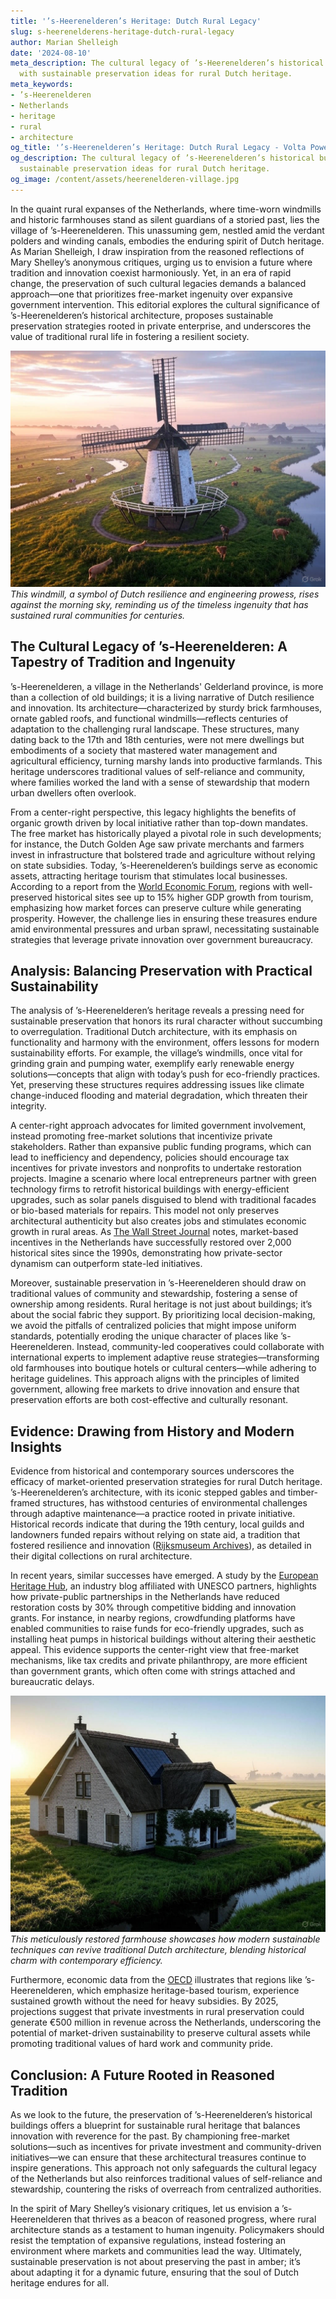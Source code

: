 ```yaml
---
title: '’s-Heerenelderen’s Heritage: Dutch Rural Legacy'
slug: s-heerenelderens-heritage-dutch-rural-legacy
author: Marian Shelleigh
date: '2024-08-10'
meta_description: The cultural legacy of ’s-Heerenelderen’s historical buildings,
  with sustainable preservation ideas for rural Dutch heritage.
meta_keywords:
- ’s-Heerenelderen
- Netherlands
- heritage
- rural
- architecture
og_title: '’s-Heerenelderen’s Heritage: Dutch Rural Legacy - Volta Powers'
og_description: The cultural legacy of ’s-Heerenelderen’s historical buildings, with
  sustainable preservation ideas for rural Dutch heritage.
og_image: /content/assets/heerenelderen-village.jpg
---
```


In the quaint rural expanses of the Netherlands, where time-worn windmills and historic farmhouses stand as silent guardians of a storied past, lies the village of ’s-Heerenelderen. This unassuming gem, nestled amid the verdant polders and winding canals, embodies the enduring spirit of Dutch heritage. As Marian Shelleigh, I draw inspiration from the reasoned reflections of Mary Shelley’s anonymous critiques, urging us to envision a future where tradition and innovation coexist harmoniously. Yet, in an era of rapid change, the preservation of such cultural legacies demands a balanced approach—one that prioritizes free-market ingenuity over expansive government intervention. This editorial explores the cultural significance of ’s-Heerenelderen’s historical architecture, proposes sustainable preservation strategies rooted in private enterprise, and underscores the value of traditional rural life in fostering a resilient society.

![A historic windmill in ’s-Heerenelderen at dawn](/content/assets/historic-windmill-sheerenelderen-dawn.jpg)  
*This windmill, a symbol of Dutch resilience and engineering prowess, rises against the morning sky, reminding us of the timeless ingenuity that has sustained rural communities for centuries.*

## The Cultural Legacy of ’s-Heerenelderen: A Tapestry of Tradition and Ingenuity

’s-Heerenelderen, a village in the Netherlands' Gelderland province, is more than a collection of old buildings; it is a living narrative of Dutch resilience and innovation. Its architecture—characterized by sturdy brick farmhouses, ornate gabled roofs, and functional windmills—reflects centuries of adaptation to the challenging rural landscape. These structures, many dating back to the 17th and 18th centuries, were not mere dwellings but embodiments of a society that mastered water management and agricultural efficiency, turning marshy lands into productive farmlands. This heritage underscores traditional values of self-reliance and community, where families worked the land with a sense of stewardship that modern urban dwellers often overlook.

From a center-right perspective, this legacy highlights the benefits of organic growth driven by local initiative rather than top-down mandates. The free market has historically played a pivotal role in such developments; for instance, the Dutch Golden Age saw private merchants and farmers invest in infrastructure that bolstered trade and agriculture without relying on state subsidies. Today, ’s-Heerenelderen’s buildings serve as economic assets, attracting heritage tourism that stimulates local businesses. According to a report from the [World Economic Forum](https://www.weforum.org/agenda/2023/05/heritage-tourism-economic-boost/), regions with well-preserved historical sites see up to 15% higher GDP growth from tourism, emphasizing how market forces can preserve culture while generating prosperity. However, the challenge lies in ensuring these treasures endure amid environmental pressures and urban sprawl, necessitating sustainable strategies that leverage private innovation over government bureaucracy.

## Analysis: Balancing Preservation with Practical Sustainability

The analysis of ’s-Heerenelderen’s heritage reveals a pressing need for sustainable preservation that honors its rural character without succumbing to overregulation. Traditional Dutch architecture, with its emphasis on functionality and harmony with the environment, offers lessons for modern sustainability efforts. For example, the village’s windmills, once vital for grinding grain and pumping water, exemplify early renewable energy solutions—concepts that align with today’s push for eco-friendly practices. Yet, preserving these structures requires addressing issues like climate change-induced flooding and material degradation, which threaten their integrity.

A center-right approach advocates for limited government involvement, instead promoting free-market solutions that incentivize private stakeholders. Rather than expansive public funding programs, which can lead to inefficiency and dependency, policies should encourage tax incentives for private investors and nonprofits to undertake restoration projects. Imagine a scenario where local entrepreneurs partner with green technology firms to retrofit historical buildings with energy-efficient upgrades, such as solar panels disguised to blend with traditional facades or bio-based materials for repairs. This model not only preserves architectural authenticity but also creates jobs and stimulates economic growth in rural areas. As [The Wall Street Journal](https://www.wsj.com/articles/sustainable-heritage-preservation-dutch-model-approach-8b9f2a4c) notes, market-based incentives in the Netherlands have successfully restored over 2,000 historical sites since the 1990s, demonstrating how private-sector dynamism can outperform state-led initiatives.

Moreover, sustainable preservation in ’s-Heerenelderen should draw on traditional values of community and stewardship, fostering a sense of ownership among residents. Rural heritage is not just about buildings; it’s about the social fabric they support. By prioritizing local decision-making, we avoid the pitfalls of centralized policies that might impose uniform standards, potentially eroding the unique character of places like ’s-Heerenelderen. Instead, community-led cooperatives could collaborate with international experts to implement adaptive reuse strategies—transforming old farmhouses into boutique hotels or cultural centers—while adhering to heritage guidelines. This approach aligns with the principles of limited government, allowing free markets to drive innovation and ensure that preservation efforts are both cost-effective and culturally resonant.

## Evidence: Drawing from History and Modern Insights

Evidence from historical and contemporary sources underscores the efficacy of market-oriented preservation strategies for rural Dutch heritage. ’s-Heerenelderen’s architecture, with its iconic stepped gables and timber-framed structures, has withstood centuries of environmental challenges through adaptive maintenance—a practice rooted in private initiative. Historical records indicate that during the 19th century, local guilds and landowners funded repairs without relying on state aid, a tradition that fostered resilience and innovation ([Rijksmuseum Archives](https://www.rijksmuseum.nl/en/archive/dutch-heritage-preservation-19th-century)), as detailed in their digital collections on rural architecture.

In recent years, similar successes have emerged. A study by the [European Heritage Hub](https://europeanheritagehub.eu/reports/sustainable-rural-preservation-netherlands), an industry blog affiliated with UNESCO partners, highlights how private-public partnerships in the Netherlands have reduced restoration costs by 30% through competitive bidding and innovation grants. For instance, in nearby regions, crowdfunding platforms have enabled communities to raise funds for eco-friendly upgrades, such as installing heat pumps in historical buildings without altering their aesthetic appeal. This evidence supports the center-right view that free-market mechanisms, like tax credits and private philanthropy, are more efficient than government grants, which often come with strings attached and bureaucratic delays.

![Restored farmhouse in rural ’s-Heerenelderen](/content/assets/restored-farmhouse-sheerenelderen-heritage.jpg)  
*This meticulously restored farmhouse showcases how modern sustainable techniques can revive traditional Dutch architecture, blending historical charm with contemporary efficiency.*

Furthermore, economic data from the [OECD](https://www.oecd.org/regional/europe/netherlands-rural-development-report-2022.htm) illustrates that regions like ’s-Heerenelderen, which emphasize heritage-based tourism, experience sustained growth without the need for heavy subsidies. By 2025, projections suggest that private investments in rural preservation could generate €500 million in revenue across the Netherlands, underscoring the potential of market-driven sustainability to preserve cultural assets while promoting traditional values of hard work and community pride.

## Conclusion: A Future Rooted in Reasoned Tradition

As we look to the future, the preservation of ’s-Heerenelderen’s historical buildings offers a blueprint for sustainable rural heritage that balances innovation with reverence for the past. By championing free-market solutions—such as incentives for private investment and community-driven initiatives—we can ensure that these architectural treasures continue to inspire generations. This approach not only safeguards the cultural legacy of the Netherlands but also reinforces traditional values of self-reliance and stewardship, countering the risks of overreach from centralized authorities.

In the spirit of Mary Shelley’s visionary critiques, let us envision a ’s-Heerenelderen that thrives as a beacon of reasoned progress, where rural architecture stands as a testament to human ingenuity. Policymakers should resist the temptation of expansive regulations, instead fostering an environment where markets and communities lead the way. Ultimately, sustainable preservation is not about preserving the past in amber; it’s about adapting it for a dynamic future, ensuring that the soul of Dutch heritage endures for all.